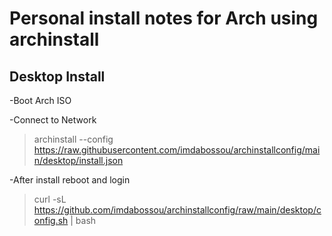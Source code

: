 # **Personal install notes for Arch using archinstall**

## Desktop Install

-Boot Arch ISO

-Connect to Network

> archinstall --config https://raw.githubusercontent.com/imdabossou/archinstallconfig/main/desktop/install.json

-After install reboot and login

> curl -sL https://github.com/imdabossou/archinstallconfig/raw/main/desktop/config.sh | bash
